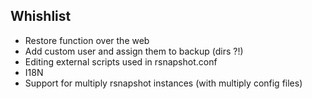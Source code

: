 Whishlist
---------------------------------------------------------------------------------------------------

* Restore function over the web
* Add custom user and assign them to backup (dirs ?!)
* Editing external scripts used in rsnapshot.conf
* I18N
* Support for multiply rsnapshot instances (with multiply config files)